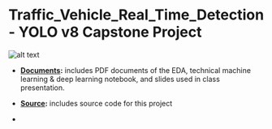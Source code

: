 ﻿# Traffic_Vehicle_Real_Time_Detection - YOLO v8 Capstone Project

 ![alt text]([http://url/to/img.png](https://miro.medium.com/v2/resize:fit:1358/1*R84n-IsnUKm-nD5D7_X-BQ.jpeg))

 - **[Documents](./documents):** includes PDF documents of the EDA, technical machine learning & deep learning notebook, and slides used in class presentation.

- **[Source](./source):** includes source code for this project

- 
